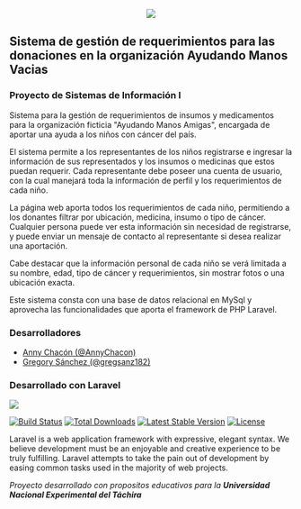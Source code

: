 <p align="center">
  <img src="unetLogo.png"/>
</p>

## Sistema de gestión de requerimientos para las donaciones en la organización Ayudando Manos Vacias
### Proyecto de Sistemas de Información I

Sistema para la gestión de requerimientos de insumos y medicamentos para la organización ficticia "Ayudando Manos Amigas", encargada de aportar una ayuda a los niños con cáncer del país.

El sistema permite a los representantes de los niños registrarse e ingresar la información de sus representados y los insumos o medicinas que estos puedan requerir. Cada representante debe poseer una cuenta de usuario, con la cual manejará toda la información de perfil y los requerimientos de cada niño.

La página web aporta todos los requerimientos de cada niño, permitiendo a los donantes filtrar por ubicación, medicina, insumo o tipo de cáncer. Cualquier persona puede ver esta información sin necesidad de registrarse, y puede enviar un mensaje de contacto al representante si desea realizar una aportación. 

Cabe destacar que la información personal de cada niño se verá limitada a su nombre, edad, tipo de cáncer y requerimientos, sin mostrar fotos o una ubicación exacta.

Este sistema consta con una base de datos relacional en MySql y aprovecha las funcionalidades que aporta el framework de PHP Laravel.

### Desarrolladores
* [Anny Chacón (@AnnyChacon)](https://github.com/AnnyChacon)
* [Gregory Sánchez (@gregsanz182)](https://github.com/gregsanz182)

### Desarrollado con Laravel
<p><img src="https://laravel.com/assets/img/components/logo-laravel.svg"></p>
<p>
<a href="https://travis-ci.org/laravel/framework"><img src="https://travis-ci.org/laravel/framework.svg" alt="Build Status"></a>
<a href="https://packagist.org/packages/laravel/framework"><img src="https://poser.pugx.org/laravel/framework/d/total.svg" alt="Total Downloads"></a>
<a href="https://packagist.org/packages/laravel/framework"><img src="https://poser.pugx.org/laravel/framework/v/stable.svg" alt="Latest Stable Version"></a>
<a href="https://packagist.org/packages/laravel/framework"><img src="https://poser.pugx.org/laravel/framework/license.svg" alt="License"></a>
</p>

Laravel is a web application framework with expressive, elegant syntax. We believe development must be an enjoyable and creative experience to be truly fulfilling. Laravel attempts to take the pain out of development by easing common tasks used in the majority of web projects.


*Proyecto desarrollado con propositos educativos para la **Universidad Nacional
Experimental del Táchira***
